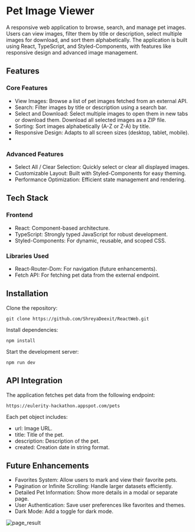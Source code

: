 # Pet Image Viewer
A responsive web application to browse, search, and manage pet images. Users can view images, filter them by title or description, select multiple images for download, and sort them alphabetically. The application is built using React, TypeScript, and Styled-Components, with features like responsive design and advanced image management.

## Features
### Core Features
- View Images: Browse a list of pet images fetched from an external API.
- Search: Filter images by title or description using a search bar.
- Select and Download: Select multiple images to open them in new tabs or download them. Download all selected images as a ZIP file.
- Sorting: Sort images alphabetically (A-Z or Z-A) by title.
- Responsive Design: Adapts to all screen sizes (desktop, tablet, mobile).
- 
### Advanced Features
- Select All / Clear Selection: Quickly select or clear all displayed images.
- Customizable Layout: Built with Styled-Components for easy theming.
- Performance Optimization: Efficient state management and rendering.

## Tech Stack
### Frontend
- React: Component-based architecture.
- TypeScript: Strongly typed JavaScript for robust development.
- Styled-Components: For dynamic, reusable, and scoped CSS.

### Libraries Used
- React-Router-Dom: For navigation (future enhancements).
- Fetch API: For fetching pet data from the external endpoint.

## Installation
Clone the repository:
```
git clone https://github.com/ShreyaDeexit/ReactWeb.git
```

Install dependencies:
```
npm install
```
Start the development server:
```
npm run dev
```

## API Integration
The application fetches pet data from the following endpoint:
```
https://eulerity-hackathon.appspot.com/pets
```
Each pet object includes:
- url: Image URL.
- title: Title of the pet.
- description: Description of the pet.
- created: Creation date in string format.

## Future Enhancements
- Favorites System: Allow users to mark and view their favorite pets.
- Pagination or Infinite Scrolling: Handle larger datasets efficiently.
- Detailed Pet Information: Show more details in a modal or separate page.
- User Authentication: Save user preferences like favorites and themes.
- Dark Mode: Add a toggle for dark mode.

![page_result](https://github.com/user-attachments/assets/9c3f6ba1-aaad-4491-8fcd-57be9095f61e)





